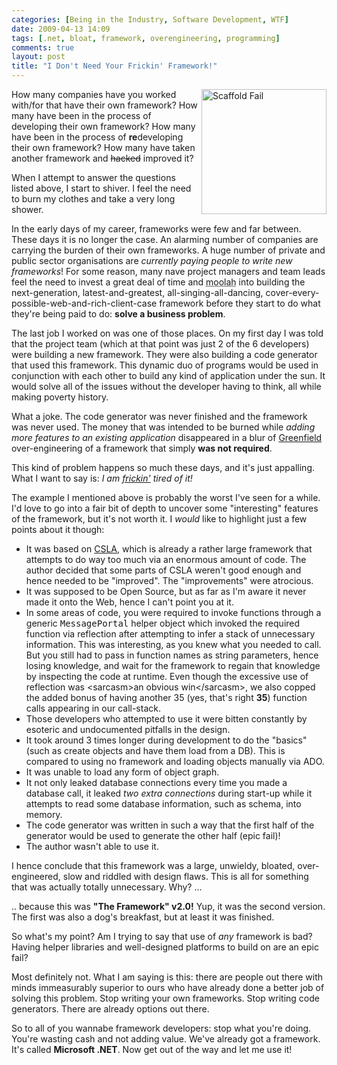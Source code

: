 ```yaml
---
categories: [Being in the Industry, Software Development, WTF]
date: 2009-04-13 14:09
tags: [.net, bloat, framework, overengineering, programming]
comments: true
layout: post
title: "I Don't Need Your Frickin' Framework!"
---
```

<a href="/uploads/2009/04/scaffold_fail.jpg" title="Scaffold Fail"><img src="/uploads/2009/04/scaffold_fail.jpg" alt="Scaffold Fail" title="Scaffold Fail" width="200" style="float: right; margin-left: 5px; margin-bottom: 5px;" /></a>How many companies have you worked with/for that have their own framework? How many have been in the process of developing their own framework? How many have been in the process of <strong>re</strong>developing their own framework? How many have taken another framework and <del>hacked</del> improved it?

When I attempt to answer the questions listed above, I start to shiver. I feel the need to burn my clothes and take a very long shower.

<!--more-->

In the early days of my career, frameworks were few and far between. These days it is no longer the case. An alarming number of companies are carrying the burden of their own frameworks. A huge number of private and public sector organisations are <em>currently paying people to write new frameworks</em>! For some reason, many nave project managers and team leads feel the need to invest a great deal of time and <abbr title="Cash">moolah</abbr> into building the next-generation, latest-and-greatest, all-singing-all-dancing, cover-every-possible-web-and-rich-client-case framework before they start to do what they're being paid to do: <strong>solve a business problem</strong>.

The last job I worked on was one of those places. On my first day I was told that the project team (which at that point was just 2 of the 6 developers) were building a new framework. They were also building a code generator that used this framework. This dynamic duo of programs would be used in conjunction with each other to build any kind of application under the sun. It would solve all of the issues without the developer having to think, all while making poverty history.

What a joke. The code generator was never finished and the framework was never used. The money that was intended to be burned while <em>adding more features to an existing application</em> disappeared in a blur of <a href="http://en.wikipedia.org/wiki/Greenfield_project" title="">Greenfield</a> over-engineering of a framework that simply <strong>was not required</strong>.

This kind of problem happens so much these days, and it's just appalling. What I want to say is: <em>I am <a href="http://www.urbandictionary.com/define.php?term=frickin" title="">frickin'</a> tired of it!</em>

The example I mentioned above is probably the worst I've seen for a while. I'd love to go into a fair bit of depth to uncover some "interesting" features of the framework, but it's not worth it. I <em>would</em> like to highlight just a few points about it though:
<ul>
  <li>It was based on <a href="http://www.lhotka.net/cslanet/" title="CSLA">CSLA</a>, which is already a rather large framework that attempts to do way too much via an enormous amount of code. The author decided that some parts of CSLA weren't good enough and hence needed to be "improved". The "improvements" were atrocious.</li>
<li>It was supposed to be Open Source, but as far as I'm aware it never made it onto the Web, hence I can't point you at it.</li>
<li>In some areas of code, you were required to invoke functions through a generic <kbd>MessagePortal</kbd> helper object which invoked the required function via reflection after attempting to infer a stack of unnecessary information. This was interesting, as you knew what you needed to call. But you still had to pass in function names as string parameters, hence losing knowledge, and wait for the framework to regain that knowledge by inspecting the code at runtime. Even though the excessive use of reflection was &lt;sarcasm&gt;an obvious win&lt;/sarcasm&gt;, we also copped the added bonus of having another 35 (yes, that's right <strong>35</strong>) function calls appearing in our call-stack.</li>
<li>Those developers who attempted to use it were bitten constantly by esoteric and undocumented pitfalls in the design.</li>
<li>It took around 3 times longer during development to do the "basics" (such as create objects and have them load from a DB). This is compared to using no framework and loading objects manually via ADO.</li>
<li>It was unable to load any form of object graph.</li>
<li>It not only leaked database connections every time you made a database call, it leaked <em>two extra connections</em> during start-up while it attempts to read some database information, such as schema, into memory.</li>
<li>The code generator was written in such a way that the first half of the generator would be used to generate the other half (epic fail)!</li>
<li>The author wasn't able to use it.</li>
</ul>
I hence conclude that this framework was a large, unwieldy, bloated, over-engineered, slow and riddled with design flaws. This is all for something that was actually totally unnecessary. Why? ...

.. because this was <strong>"The Framework" v2.0!</strong> Yup, it was the second version. The first was also a dog's breakfast, but at least it was finished.

So what's my point? Am I trying to say that use of <em>any</em> framework is bad? Having helper libraries and well-designed platforms to build on are an epic fail?

Most definitely not. What I am saying is this: there are people out there with minds immeasurably superior to ours who have already done a better job of solving this problem. Stop writing your own frameworks. Stop writing code generators. There are already options out there.

So to all of you wannabe framework developers: stop what you're doing. You're wasting cash and not adding value. We've already got a framework. It's called <strong>Microsoft .NET</strong>. Now get out of the way and let me use it!
